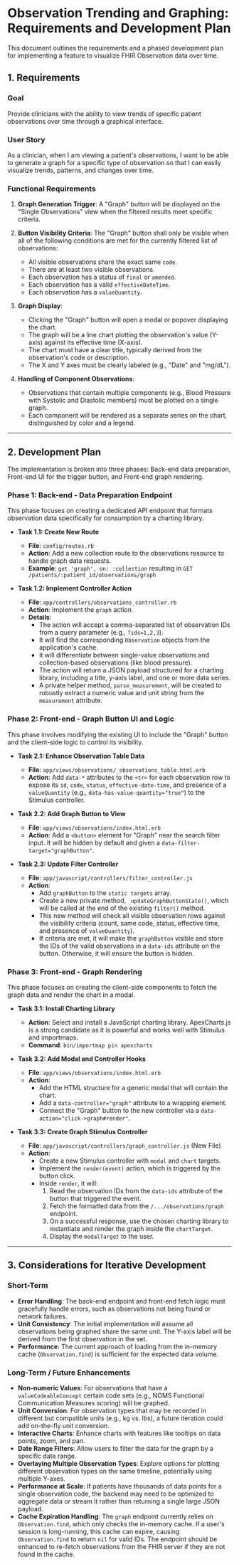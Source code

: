 # Observation Trending and Graphing: Requirements and Development Plan

This document outlines the requirements and a phased development plan for implementing a feature to visualize FHIR Observation data over time.

## 1. Requirements

### Goal
Provide clinicians with the ability to view trends of specific patient observations over time through a graphical interface.

### User Story
As a clinician, when I am viewing a patient's observations, I want to be able to generate a graph for a specific type of observation so that I can easily visualize trends, patterns, and changes over time.

### Functional Requirements
1.  **Graph Generation Trigger**: A "Graph" button will be displayed on the "Single Observations" view when the filtered results meet specific criteria.

2.  **Button Visibility Criteria**: The "Graph" button shall only be visible when all of the following conditions are met for the currently filtered list of observations:
    *   All visible observations share the exact same `code`.
    *   There are at least two visible observations.
    *   Each observation has a status of `final` or `amended`.
    *   Each observation has a valid `effectiveDateTime`.
    *   Each observation has a `valueQuantity`.

3.  **Graph Display**:
    *   Clicking the "Graph" button will open a modal or popover displaying the chart.
    *   The graph will be a line chart plotting the observation's value (Y-axis) against its effective time (X-axis).
    *   The chart must have a clear title, typically derived from the observation's code or description.
    *   The X and Y axes must be clearly labeled (e.g., "Date" and "mg/dL").

4.  **Handling of Component Observations**:
    *   Observations that contain multiple components (e.g., Blood Pressure with Systolic and Diastolic members) must be plotted on a single graph.
    *   Each component will be rendered as a separate series on the chart, distinguished by color and a legend.

---

## 2. Development Plan

The implementation is broken into three phases: Back-end data preparation, Front-end UI for the trigger button, and Front-end graph rendering.

### Phase 1: Back-end - Data Preparation Endpoint

This phase focuses on creating a dedicated API endpoint that formats observation data specifically for consumption by a charting library.

*   **Task 1.1: Create New Route**
    *   **File**: `config/routes.rb`
    *   **Action**: Add a new collection route to the observations resource to handle graph data requests.
    *   **Example**: `get 'graph', on: :collection` resulting in `GET /patients/:patient_id/observations/graph`

*   **Task 1.2: Implement Controller Action**
    *   **File**: `app/controllers/observations_controller.rb`
    *   **Action**: Implement the `graph` action.
    *   **Details**:
        *   The action will accept a comma-separated list of observation IDs from a query parameter (e.g., `?ids=1,2,3`).
        *   It will find the corresponding `Observation` objects from the application's cache.
        *   It will differentiate between single-value observations and collection-based observations (like blood pressure).
        *   The action will return a JSON payload structured for a charting library, including a title, y-axis label, and one or more data series.
        *   A private helper method, `parse_measurement`, will be created to robustly extract a numeric value and unit string from the `measurement` attribute.

### Phase 2: Front-end - Graph Button UI and Logic

This phase involves modifying the existing UI to include the "Graph" button and the client-side logic to control its visibility.

*   **Task 2.1: Enhance Observation Table Data**
    *   **File**: `app/views/observations/_observations_table.html.erb`
    *   **Action**: Add `data-*` attributes to the `<tr>` for each observation row to expose its `id`, `code`, `status`, `effective-date-time`, and presence of a `valueQuantity` (e.g., `data-has-value-quantity="true"`) to the Stimulus controller.

*   **Task 2.2: Add Graph Button to View**
    *   **File**: `app/views/observations/index.html.erb`
    *   **Action**: Add a `<button>` element for "Graph" near the search filter input. It will be hidden by default and given a `data-filter-target="graphButton"`.

*   **Task 2.3: Update Filter Controller**
    *   **File**: `app/javascript/controllers/filter_controller.js`
    *   **Action**:
        *   Add `graphButton` to the `static targets` array.
        *   Create a new private method, `_updateGraphButtonState()`, which will be called at the end of the existing `filter()` method.
        *   This new method will check all visible observation rows against the visibility criteria (count, same code, status, effective time, and presence of `valueQuantity`).
        *   If criteria are met, it will make the `graphButton` visible and store the IDs of the valid observations in a `data-ids` attribute on the button. Otherwise, it will ensure the button is hidden.

### Phase 3: Front-end - Graph Rendering

This phase focuses on creating the client-side components to fetch the graph data and render the chart in a modal.

*   **Task 3.1: Install Charting Library**
    *   **Action**: Select and install a JavaScript charting library. ApexCharts.js is a strong candidate as it is powerful and works well with Stimulus and importmaps.
    *   **Command**: `bin/importmap pin apexcharts`

*   **Task 3.2: Add Modal and Controller Hooks**
    *   **File**: `app/views/observations/index.html.erb`
    *   **Action**:
        *   Add the HTML structure for a generic modal that will contain the chart.
        *   Add a `data-controller="graph"` attribute to a wrapping element.
        *   Connect the "Graph" button to the new controller via a `data-action="click->graph#render"`.

*   **Task 3.3: Create Graph Stimulus Controller**
    *   **File**: `app/javascript/controllers/graph_controller.js` (New File)
    *   **Action**:
        *   Create a new Stimulus controller with `modal` and `chart` targets.
        *   Implement the `render(event)` action, which is triggered by the button click.
        *   Inside `render`, it will:
            1.  Read the observation IDs from the `data-ids` attribute of the button that triggered the event.
            2.  Fetch the formatted data from the `/.../observations/graph` endpoint.
            3.  On a successful response, use the chosen charting library to instantiate and render the graph inside the `chartTarget`.
            4.  Display the `modalTarget` to the user.

---

## 3. Considerations for Iterative Development

### Short-Term
*   **Error Handling**: The back-end endpoint and front-end fetch logic must gracefully handle errors, such as observations not being found or network failures.
*   **Unit Consistency**: The initial implementation will assume all observations being graphed share the same unit. The Y-axis label will be derived from the first observation in the set.
*   **Performance**: The current approach of loading from the in-memory cache (`Observation.find`) is sufficient for the expected data volume.

### Long-Term / Future Enhancements
*   **Non-numeric Values**: For observations that have a `valueCodeableConcept` certain code sets (e.g., NOMS Functional Communication Measures scoring) will be graphed.
*   **Unit Conversion**: For observation types that may be recorded in different but compatible units (e.g., kg vs. lbs), a future iteration could add on-the-fly unit conversion.
*   **Interactive Charts**: Enhance charts with features like tooltips on data points, zoom, and pan.
*   **Date Range Filters**: Allow users to filter the data for the graph by a specific date range.
*   **Overlaying Multiple Observation Types**: Explore options for plotting different observation types on the same timeline, potentially using multiple Y-axes.
*   **Performance at Scale**: If patients have thousands of data points for a single observation code, the backend may need to be optimized to aggregate data or stream it rather than returning a single large JSON payload.
*   **Cache Expiration Handling**: The `graph` endpoint currently relies on `Observation.find`, which only checks the in-memory cache. If a user's session is long-running, this cache can expire, causing `Observation.find` to return `nil` for valid IDs. The endpoint should be enhanced to re-fetch observations from the FHIR server if they are not found in the cache.
